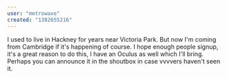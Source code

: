 ```yaml
---
user: "metrowave"
created: "1382655216"
---
```


I used to live in Hackney for years near Victoria Park. But now I'm coming from Cambridge if it's happening of course. I hope enough people signup, it's a great reason to do this, I have an Oculus as well which I'll bring. Perhaps you can announce it in the shoutbox in case vvvvers haven't seen it.


